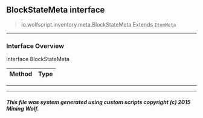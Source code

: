 ## BlockStateMeta __interface__

>io.wolfscript.inventory.meta.BlockStateMeta
>Extends `ItemMeta`

---

### Interface Overview

interface BlockStateMeta

Method | Type   
--- | :--- 



---

---


##### This file was system generated using custom scripts copyright (c) 2015 Mining Wolf.
	

